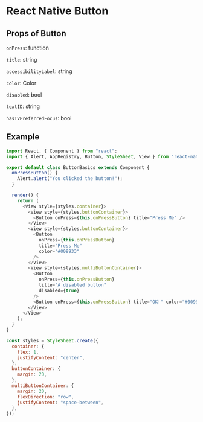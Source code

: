 # React Native Button

## Props of Button

`onPress`: function

`title`: string

`accessibilityLabel`: string

`color`: Color

`disabled`: bool

`textID`: string

`hasTVPreferredFocus`: bool

## Example

```javascript
import React, { Component } from "react";
import { Alert, AppRegistry, Button, StyleSheet, View } from "react-native";

export default class ButtonBasics extends Component {
  onPressButton() {
    Alert.alert("You clicked the button!");
  }

  render() {
    return (
      <View style={styles.container}>
        <View style={styles.buttonContainer}>
          <Button onPress={this.onPressButton} title="Press Me" />
        </View>
        <View style={styles.buttonContainer}>
          <Button
            onPress={this.onPressButton}
            title="Press Me"
            color="#009933"
          />
        </View>
        <View style={styles.multiButtonContainer}>
          <Button
            onPress={this.onPressButton}
            title="A disabled button"
            disabled={true}
          />
          <Button onPress={this.onPressButton} title="OK!" color="#009933" />
        </View>
      </View>
    );
  }
}

const styles = StyleSheet.create({
  container: {
    flex: 1,
    justifyContent: "center",
  },
  buttonContainer: {
    margin: 20,
  },
  multiButtonContainer: {
    margin: 20,
    flexDirection: "row",
    justifyContent: "space-between",
  },
});
```

